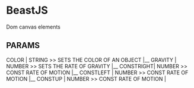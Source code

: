 # BeastJS
Dom canvas elements

## PARAMS

COLOR     |   STRING >> SETS THE COLOR OF AN OBJECT   |__
GRAVITY   |   NUMBER >> SETS THE RATE OF GRAVITY      |__
CONSTRIGHT|   NUMBER >> CONST RATE OF MOTION          |__
CONSTLEFT |   NUMBER >> CONST RATE OF MOTION          |__
CONSTUP   |   NUMBER >> CONST RATE OF MOTION          |






